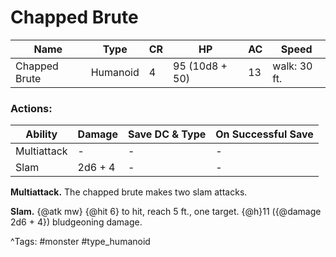 # Chapped Brute

| Name | Type | CR | HP | AC | Speed |
|------|------|----|----|----|-------|
| Chapped Brute | Humanoid | 4 | 95 (10d8 + 50) | 13 | walk: 30 ft. |

### Actions:

| Ability | Damage | Save DC & Type | On Successful Save |
|---------|--------|----------------|--------------------|
| Multiattack | - | - | - |
| Slam | 2d6 + 4 | - | - |


**Multiattack.** The chapped brute makes two slam attacks.

**Slam.** {@atk mw} {@hit 6} to hit, reach 5 ft., one target. {@h}11 ({@damage 2d6 + 4}) bludgeoning damage.

^Tags: #monster #type_humanoid